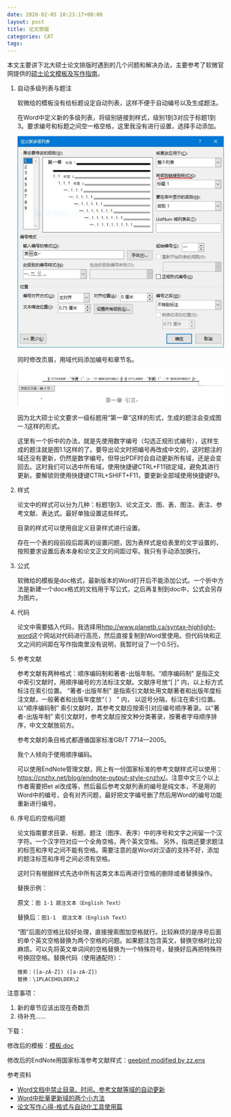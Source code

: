 ```yaml
---
date: 2020-02-05 10:23:17+00:00
layout: post
title: 论文排版
categories: CAT
tags: 
---
```


本文主要讲下北大硕士论文排版时遇到的几个问题和解决办法，主要参考了软微官网提供的[硕士论文模板及写作指南](http://www.ss.pku.edu.cn/index.php/education/edunotice/2623-硕士论文模板及写作指南)。

1. 自动多级列表与题注

	软微给的模板没有给标题设定自动列表，这样不便于自动编号以及生成题注。

	在Word中定义新的多级列表，将级别链接到样式，级别1到3对应于标题1到3。要求编号和标题之间空一格空格，这里我没有进行设置，选择手动添加。

	![](/album/thesis/list.jpg)

	同时修改页眉，用域代码添加编号和章节名。

	![](/album/thesis/header.jpg)

	因为北大硕士论文要求一级标题用“第一章”这样的形式，生成的题注会变成图一.1这样的形式。

	这里有一个折中的办法，就是先使用数字编号（勾选正规形式编号），这样生成的题注就是图1.1这样的了。要导出论文时把编号再改成中文的，这时题注的域还没有更新，仍然是数字编号。但导出PDF时会自动更新所有域，还是会变回去。这时我们可以选中所有域，使用快捷键CTRL+F11锁定域，避免其进行更新。要解锁则使用快捷键CTRL+SHIFT+F11，要更新全部域使用快捷键F9。

2. 样式

	论文中的样式可以分为几种：标题1到3、论文正文、图、表、图注、表注、参考文献、表达式。最好单独设置这些样式。

	目录的样式可以使用自定义目录样式进行设置。
	
	存在一个表的段前段后距离的设置问题，因为表样式是给表里的文字设置的，按照要求设置后表本身和论文正文的间距过窄。我只有手动添加换行。

3. 公式

	软微给的模板是doc格式，最新版本的Word打开后不能添加公式。一个折中方法是新建一个docx格式的文档用于写公式，之后再复制到doc中，公式会另存为图片。

4. 代码

	论文中需要插入代码，我选择用<http://www.planetb.ca/syntax-highlight-word>这个网站对代码进行高亮，然后直接复制到Word里使用。但代码块和正文之间的间距在写作指南里没有说明，我暂时设了一个0.5行。

5. 参考文献

	参考文献有两种格式：顺序编码制和著者-出版年制。“顺序编码制” 是指正文中索引文献时，用顺序编号的方法标注文献。文献序号放“[ ]” 内，以上标方式标注在索引位置。 “著者-出版年制” 是指索引文献处用文献著者和出版年度标注文献，一般著者和出版年度放“（ ） ” 内， 以逗号分隔，标注在索引位置。以“顺序编码制” 索引文献时，其参考文献应按索引对应编号顺序著录。以“著者-出版年制” 索引文献时，参考文献应按文种分类著录，按著者字母顺序排序，中文文献放前方。
	
	参考文献的条目格式都遵循国家标准GB/T 7714—2005。
	
	我个人倾向于使用顺序编码。
	
	可以使用EndNote管理文献，网上有一份国家标准的参考文献样式可以使用：<https://cnzhx.net/blog/endnote-output-style-cnzhx/>。注意中文三个以上作者需要把et al改成等，然后最后参考文献列表的编号是纯文本，不是用的Word中的编号，会有对齐问题，最好把文字编号删了然后用Word的编号功能重新进行编号。
	
6. 序号后的空格问题

	论文指南要求目录、标题、题注（图序、表序）中的序号和文字之间留一个汉字符。一个汉字符对应一个全角空格，两个英文空格。
	另外，指南还要求题注的标签和序号之间不能有空格。需要注意的是Word对汉语的支持不好，添加的题注标签和序号之间必须有空格。
	
	这时只有根据样式先选中所有这类文本后再进行空格的删除或者替换操作。
	
	替换示例：
	
	原文：`图 1-1 题注文本（English Text）`
	
	替换后：`图1-1  题注文本（English Text）`
	
	“图”后面的空格比较好处理，直接搜索图加空格就行。比较麻烦的是序号后面的单个英文空格替换为两个空格的问题。如果题注包含英文，替换空格时比较麻烦。可以先将英文单词间的空格替换为一个特殊符号，替换好后再把特殊符号换回空格。替换代码（使用通配符）：
	
	```
	搜索：([a-zA-Z]) ([a-zA-Z])
    替换：\1PLACEHOLDER\2
	```

注意事项：

1. 新的章节应该出现在奇数页
2. 待补充……

下载：

修改后的模板：[模板.doc](/download/模板.doc)

修改后的EndNote用国家标准参考文献样式：[geebinf modified by zz.ens](/download/geebinf%20modified%20by%20zz.ens)

参考资料

* [Word文档中禁止目录、时间、参考文献等域的自动更新](https://www.jianshu.com/p/a51872411ca4)
* [Word中批量更新域的两个小方法](https://blog.csdn.net/silencemaster/article/details/80714333)
* [论文写作心得-格式与自动化工具使用篇](http://blog.xulihang.me/bachelor-degree-paper-notes-office-automation/)